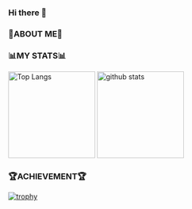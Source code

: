### Hi there 👋

### :bread:ABOUT ME:bread:

### :bar_chart:MY STATS:bar_chart:

<p align="left"> 
  <img alt="Top Langs" height="175" src="https://github-readme-stats.vercel.app/api?username=reika727&show_icons=true" />
  <img alt="github stats" height="175" src="https://github-readme-stats.vercel.app/api/top-langs/?username=reika727&layout=compact" />
</p>

### :trophy:ACHIEVEMENT:trophy:

[![trophy](https://github-profile-trophy.vercel.app/?username=reika727&column=-1)](https://github.com/ryo-ma/github-profile-trophy)

<!--
**reika727/reika727** is a ✨ _special_ ✨ repository because its `README.md` (this file) appears on your GitHub profile.

Here are some ideas to get you started:

- 🔭 I’m currently working on ...
- 🌱 I’m currently learning ...
- 👯 I’m looking to collaborate on ...
- 🤔 I’m looking for help with ...
- 💬 Ask me about ...
- 📫 How to reach me: ...
- 😄 Pronouns: ...
- ⚡ Fun fact: ...
-->

